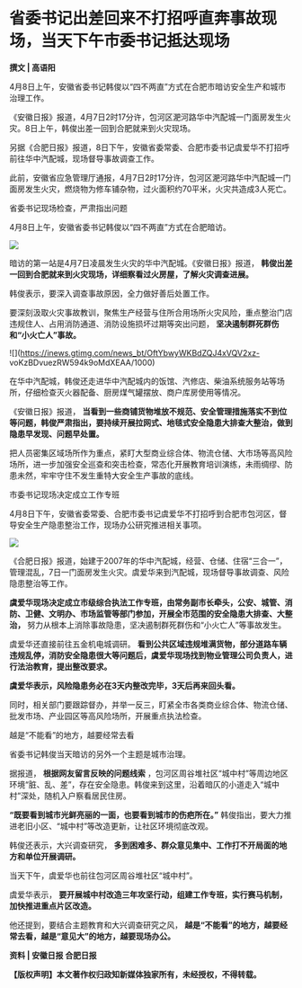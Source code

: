 # 省委书记出差回来不打招呼直奔事故现场，当天下午市委书记抵达现场

**撰文 | 高语阳**

4月8日上午，安徽省委书记韩俊以“四不两直”方式在合肥市暗访安全生产和城市治理工作。

《安徽日报》报道，4月7日2时17分许，包河区淝河路华中汽配城一门面房发生火灾。8日上午，韩俊出差一回到合肥就来到火灾现场。

另据《合肥日报》报道，8日下午，安徽省委常委、合肥市委书记虞爱华不打招呼前往华中汽配城，现场督导事故调查工作。

此前，安徽省应急管理厅通报，4月7日2时17分许，包河区淝河路华中汽配城一门面房发生火灾，燃烧物为修车铺杂物，过火面积约70平米，火灾共造成3人死亡。

省委书记现场检查，严肃指出问题

4月8日上午，安徽省委书记韩俊以“四不两直”方式在合肥暗访。

![](https://inews.gtimg.com/news_bt/OIC1EHfc0lTtGJ8RZFyBkPmSnItLBb7tyboQCRaJeybfEAA/1000)

暗访的第一站是4月7日凌晨发生火灾的华中汽配城。《安徽日报》报道， **韩俊出差一回到合肥就来到火灾现场，详细察看过火房屋，了解火灾调查进展。**

韩俊表示，要深入调查事故原因，全力做好善后处置工作。

要深刻汲取火灾事故教训，聚焦生产经营与住所合用场所火灾风险，重点整治门店违规住人、占用消防通道、消防设施损坏过期等突出问题，
**坚决遏制群死群伤和“小火亡人”事故。**

![](https://inews.gtimg.com/news_bt/OftYbwyWKBdZQJ4xVQV2xz-
voKzBDvuezRW594k9oMdXEAA/1000)

在华中汽配城，韩俊还走进华中汽配城内的饭馆、汽修店、柴油系统服务站等场所，仔细检查灭火器配备、厨房煤气罐摆放、商户库房使用等情况。

《安徽日报》报道，
**当看到一些商铺货物堆放不规范、安全管理措施落实不到位等问题，韩俊严肃指出，要持续开展拉网式、地毯式安全隐患大排查大整治，做到隐患早发现、问题早处置。**

把人员密集区域场所作为重点，紧盯大型商业综合体、物流仓储、大市场等高风险场所，进一步加强安全巡查和突击检查，常态化开展教育培训演练，未雨绸缪、防患未然，牢牢守住不发生重特大安全生产事故的底线。

市委书记现场决定成立工作专班

4月8日下午，安徽省委常委、合肥市委书记虞爱华不打招呼到合肥市包河区，督导安全生产隐患整治工作，现场办公研究推进相关事项。

![](https://inews.gtimg.com/news_bt/O19ExaAfawA0r7IQAIsB33NmdhY1u93exmBNfhcLWkh94AA/1000)

《合肥日报》报道，始建于2007年的华中汽配城，经营、仓储、住宿“三合一”，管理混乱，7日一门面房发生火灾。虞爱华来到汽配城，现场督导事故调查、风险隐患整治等工作。

**虞爱华现场决定成立市级综合执法工作专班，由常务副市长牵头，公安、城管、消防、卫健、文明办、市场监管等部门参加，开展全市范围的安全隐患大排查、大整治，**
努力从根本上消除事故隐患，坚决遏制群死群伤和“小火亡人”等事故发生。

虞爱华还直接前往五金机电城调研。
**看到公共区域违规堆满货物，部分道路车辆违规乱停，消防安全隐患很大等问题后，虞爱华现场找到物业管理公司负责人，进行法治教育，提出整改要求。**

**虞爱华表示，风险隐患务必在3天内整改完毕，3天后再来回头看。**

同时，相关部门要跟踪督办，并举一反三，盯紧全市各类商业综合体、物流仓储、批发市场、产业园区等高风险场所，开展重点执法检查。

越是“不能看”的地方，越要经常去看

省委书记韩俊当天暗访的另外一个主题是城市治理。

据报道， **根据网友留言反映的问题线索**
，包河区周谷堆社区“城中村”等周边地区环境“脏、乱、差”，存在安全隐患。韩俊来到这里，沿着暗仄的小道走入“城中村”深处，随机入户察看居民住房。

**“既要看到城市光鲜亮丽的一面，也要看到城市的伤疤所在。”** 韩俊指出，要大力推进老旧小区、“城中村”等改造更新，让社区环境彻底改观。

韩俊还表示，大兴调查研究， **多到困难多、群众意见集中、工作打不开局面的地方和单位开展调研。**

当天下午，虞爱华也前往包河区周谷堆社区“城中村”。

虞爱华表示， **要开展城中村改造三年攻坚行动，组建工作专班，实行赛马机制，加快推进重点片区改造。**

他还提到，要结合主题教育和大兴调查研究之风， **越是“不能看”的地方，越要经常去看，越是“意见大”的地方，越要现场办公。**

**资料 | 安徽日报 合肥日报**

**【版权声明】本文著作权归政知新媒体独家所有，未经授权，不得转载。**

